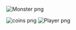 ![Monster png](https://github.com/nkarapet42/so_long/assets/157054887/a106a22c-e5a9-4f41-8af3-e0fe6f226cf2)

![coins png](https://github.com/nkarapet42/so_long/assets/157054887/fcf0c0cd-989c-456a-94be-f94fe1b4ef51)
![Player png](https://github.com/nkarapet42/so_long/assets/157054887/e4c409ae-089a-45b8-b695-40f03c08e661)
